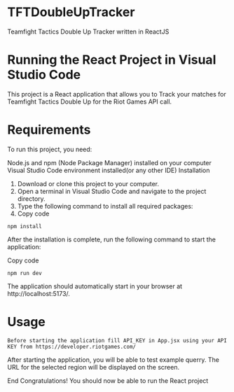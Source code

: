 # TFTDoubleUpTracker
Teamfight Tactics Double Up Tracker written in ReactJS


# Running the React Project in Visual Studio Code
This project is a React application that allows you to Track your matches for Teamfight Tactics Double Up for the Riot Games API call.

# Requirements
To run this project, you need:

Node.js and npm (Node Package Manager) installed on your computer
Visual Studio Code environment installed(or any other IDE)
Installation
1. Download or clone this project to your computer.
2. Open a terminal in Visual Studio Code and navigate to the project directory.
3. Type the following command to install all required packages:
4. Copy code
```
npm install
```
After the installation is complete, run the following command to start the application:

Copy code
```
npm run dev
```
The application should automatically start in your browser at http://localhost:5173/.
# Usage
```
Before starting the application fill API_KEY in App.jsx using your API KEY from https://developer.riotgames.com/
```
After starting the application, you will be able to test example querry. The URL for the selected region will be displayed on the screen.


End
Congratulations! You should now be able to run the React project
